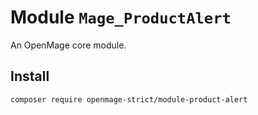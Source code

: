 # Module `Mage_ProductAlert`

An OpenMage core module.

## Install

``` bash
composer require openmage-strict/module-product-alert
```


